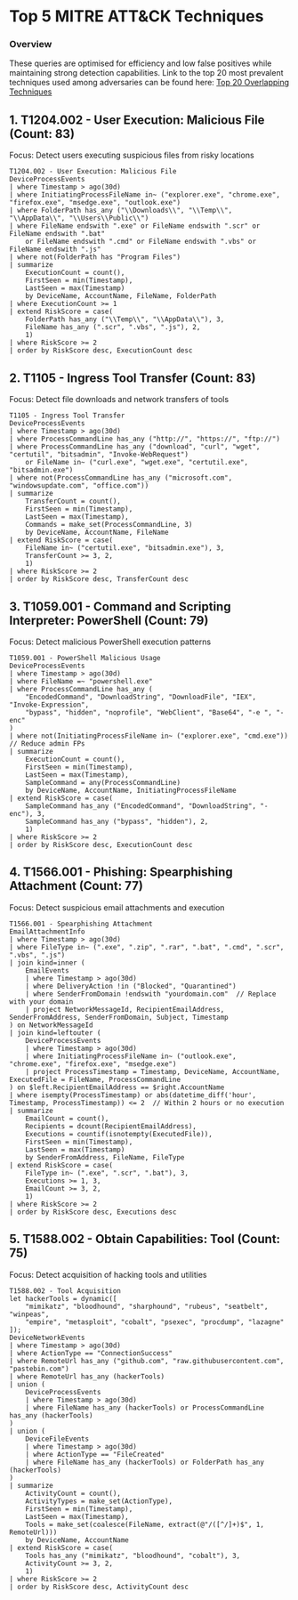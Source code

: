 # Top 5 MITRE ATT&CK Techniques

### Overview
These queries are optimised for efficiency and low false positives while maintaining strong detection capabilities.
Link to the top 20 most prevalent techniques used among adversaries can be found here: [Top 20 Overlapping Techniques](https://github.com/jalacloud/Extended-Threat-Informed-Defence/blob/main/threatintel/top_20_techniques_2025-04.json)

## 1. T1204.002 - User Execution: Malicious File (Count: 83)
Focus: Detect users executing suspicious files from risky locations

```kql
T1204.002 - User Execution: Malicious File
DeviceProcessEvents
| where Timestamp > ago(30d)
| where InitiatingProcessFileName in~ ("explorer.exe", "chrome.exe", "firefox.exe", "msedge.exe", "outlook.exe")
| where FolderPath has_any ("\\Downloads\\", "\\Temp\\", "\\AppData\\", "\\Users\\Public\\")
| where FileName endswith ".exe" or FileName endswith ".scr" or FileName endswith ".bat" 
    or FileName endswith ".cmd" or FileName endswith ".vbs" or FileName endswith ".js"
| where not(FolderPath has "Program Files")
| summarize 
    ExecutionCount = count(),
    FirstSeen = min(Timestamp),
    LastSeen = max(Timestamp)
    by DeviceName, AccountName, FileName, FolderPath
| where ExecutionCount >= 1
| extend RiskScore = case(
    FolderPath has_any ("\\Temp\\", "\\AppData\\"), 3,
    FileName has_any (".scr", ".vbs", ".js"), 2,
    1)
| where RiskScore >= 2
| order by RiskScore desc, ExecutionCount desc
```

## 2. T1105 - Ingress Tool Transfer (Count: 83)
Focus: Detect file downloads and network transfers of tools

```kql
T1105 - Ingress Tool Transfer
DeviceProcessEvents
| where Timestamp > ago(30d)
| where ProcessCommandLine has_any ("http://", "https://", "ftp://")
| where ProcessCommandLine has_any ("download", "curl", "wget", "certutil", "bitsadmin", "Invoke-WebRequest")
    or FileName in~ ("curl.exe", "wget.exe", "certutil.exe", "bitsadmin.exe")
| where not(ProcessCommandLine has_any ("microsoft.com", "windowsupdate.com", "office.com"))
| summarize 
    TransferCount = count(),
    FirstSeen = min(Timestamp),
    LastSeen = max(Timestamp),
    Commands = make_set(ProcessCommandLine, 3)
    by DeviceName, AccountName, FileName
| extend RiskScore = case(
    FileName in~ ("certutil.exe", "bitsadmin.exe"), 3,
    TransferCount >= 3, 2,
    1)
| where RiskScore >= 2
| order by RiskScore desc, TransferCount desc
```

## 3. T1059.001 - Command and Scripting Interpreter: PowerShell (Count: 79)
Focus: Detect malicious PowerShell execution patterns

```kql
T1059.001 - PowerShell Malicious Usage  
DeviceProcessEvents
| where Timestamp > ago(30d)
| where FileName =~ "powershell.exe"
| where ProcessCommandLine has_any (
    "EncodedCommand", "DownloadString", "DownloadFile", "IEX", "Invoke-Expression",
    "bypass", "hidden", "noprofile", "WebClient", "Base64", "-e ", "-enc"
)
| where not(InitiatingProcessFileName in~ ("explorer.exe", "cmd.exe"))  // Reduce admin FPs
| summarize 
    ExecutionCount = count(),
    FirstSeen = min(Timestamp),
    LastSeen = max(Timestamp),
    SampleCommand = any(ProcessCommandLine)
    by DeviceName, AccountName, InitiatingProcessFileName
| extend RiskScore = case(
    SampleCommand has_any ("EncodedCommand", "DownloadString", "-enc"), 3,
    SampleCommand has_any ("bypass", "hidden"), 2,
    1)
| where RiskScore >= 2
| order by RiskScore desc, ExecutionCount desc
```

## 4. T1566.001 - Phishing: Spearphishing Attachment (Count: 77)
Focus: Detect suspicious email attachments and execution

```kql
T1566.001 - Spearphishing Attachment
EmailAttachmentInfo
| where Timestamp > ago(30d)
| where FileType in~ (".exe", ".zip", ".rar", ".bat", ".cmd", ".scr", ".vbs", ".js")
| join kind=inner (
    EmailEvents
    | where Timestamp > ago(30d)
    | where DeliveryAction !in ("Blocked", "Quarantined")
    | where SenderFromDomain !endswith "yourdomain.com"  // Replace with your domain
    | project NetworkMessageId, RecipientEmailAddress, SenderFromAddress, SenderFromDomain, Subject, Timestamp
) on NetworkMessageId
| join kind=leftouter (
    DeviceProcessEvents
    | where Timestamp > ago(30d)
    | where InitiatingProcessFileName in~ ("outlook.exe", "chrome.exe", "firefox.exe", "msedge.exe")
    | project ProcessTimestamp = Timestamp, DeviceName, AccountName, ExecutedFile = FileName, ProcessCommandLine
) on $left.RecipientEmailAddress == $right.AccountName
| where isempty(ProcessTimestamp) or abs(datetime_diff('hour', Timestamp, ProcessTimestamp)) <= 2  // Within 2 hours or no execution
| summarize 
    EmailCount = count(),
    Recipients = dcount(RecipientEmailAddress),
    Executions = countif(isnotempty(ExecutedFile)),
    FirstSeen = min(Timestamp),
    LastSeen = max(Timestamp)
    by SenderFromAddress, FileName, FileType
| extend RiskScore = case(
    FileType in~ (".exe", ".scr", ".bat"), 3,
    Executions >= 1, 3,
    EmailCount >= 3, 2,
    1)
| where RiskScore >= 2
| order by RiskScore desc, Executions desc
```

## 5. T1588.002 - Obtain Capabilities: Tool (Count: 75)
Focus: Detect acquisition of hacking tools and utilities

```kql
T1588.002 - Tool Acquisition
let hackerTools = dynamic([
    "mimikatz", "bloodhound", "sharphound", "rubeus", "seatbelt", "winpeas", 
    "empire", "metasploit", "cobalt", "psexec", "procdump", "lazagne"
]);
DeviceNetworkEvents
| where Timestamp > ago(30d)
| where ActionType == "ConnectionSuccess"
| where RemoteUrl has_any ("github.com", "raw.githubusercontent.com", "pastebin.com")
| where RemoteUrl has_any (hackerTools)
| union (
    DeviceProcessEvents
    | where Timestamp > ago(30d)
    | where FileName has_any (hackerTools) or ProcessCommandLine has_any (hackerTools)
)
| union (
    DeviceFileEvents
    | where Timestamp > ago(30d)
    | where ActionType == "FileCreated"
    | where FileName has_any (hackerTools) or FolderPath has_any (hackerTools)
)
| summarize 
    ActivityCount = count(),
    ActivityTypes = make_set(ActionType),
    FirstSeen = min(Timestamp),
    LastSeen = max(Timestamp),
    Tools = make_set(coalesce(FileName, extract(@"/([^/]+)$", 1, RemoteUrl)))
    by DeviceName, AccountName
| extend RiskScore = case(
    Tools has_any ("mimikatz", "bloodhound", "cobalt"), 3,
    ActivityCount >= 3, 2,
    1)
| where RiskScore >= 2
| order by RiskScore desc, ActivityCount desc
```
